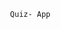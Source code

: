 
                                                                         
                                                          Quiz- App
